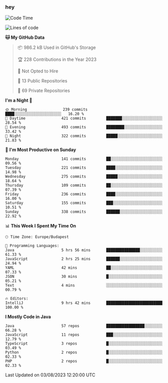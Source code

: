 ### hey

<!--START_SECTION:waka-->
![Code Time](http://img.shields.io/badge/Code%20Time-947%20hrs%2043%20mins-blue)

![Lines of code](https://img.shields.io/badge/From%20Hello%20World%20I%27ve%20Written-1.0%20million%20lines%20of%20code-blue)

**🐱 My GitHub Data** 

> 📦 986.2 kB Used in GitHub's Storage 
 > 
> 🏆 228 Contributions in the Year 2023
 > 
> 🚫 Not Opted to Hire
 > 
> 📜 13 Public Repositories 
 > 
> 🔑 69 Private Repositories 
 > 
**I'm a Night 🦉** 

```text
🌞 Morning                239 commits         ████░░░░░░░░░░░░░░░░░░░░░   16.20 % 
🌆 Daytime                421 commits         ███████░░░░░░░░░░░░░░░░░░   28.54 % 
🌃 Evening                493 commits         ████████░░░░░░░░░░░░░░░░░   33.42 % 
🌙 Night                  322 commits         █████░░░░░░░░░░░░░░░░░░░░   21.83 % 
```
📅 **I'm Most Productive on Sunday** 

```text
Monday                   141 commits         ██░░░░░░░░░░░░░░░░░░░░░░░   09.56 % 
Tuesday                  221 commits         ████░░░░░░░░░░░░░░░░░░░░░   14.98 % 
Wednesday                275 commits         █████░░░░░░░░░░░░░░░░░░░░   18.64 % 
Thursday                 109 commits         ██░░░░░░░░░░░░░░░░░░░░░░░   07.39 % 
Friday                   236 commits         ████░░░░░░░░░░░░░░░░░░░░░   16.00 % 
Saturday                 155 commits         ███░░░░░░░░░░░░░░░░░░░░░░   10.51 % 
Sunday                   338 commits         ██████░░░░░░░░░░░░░░░░░░░   22.92 % 
```


📊 **This Week I Spent My Time On** 

```text
🕑︎ Time Zone: Europe/Budapest

💬 Programming Languages: 
Java                     5 hrs 56 mins       ███████████████░░░░░░░░░░   61.33 % 
JavaScript               2 hrs 25 mins       ██████░░░░░░░░░░░░░░░░░░░   24.94 % 
YAML                     42 mins             ██░░░░░░░░░░░░░░░░░░░░░░░   07.33 % 
JSON                     30 mins             █░░░░░░░░░░░░░░░░░░░░░░░░   05.21 % 
Text                     4 mins              ░░░░░░░░░░░░░░░░░░░░░░░░░   00.79 % 

🔥 Editors: 
IntelliJ                 9 hrs 42 mins       █████████████████████████   100.00 % 
```

**I Mostly Code in Java** 

```text
Java                     57 repos            █████████████████░░░░░░░░   66.28 % 
JavaScript               11 repos            ███░░░░░░░░░░░░░░░░░░░░░░   12.79 % 
TypeScript               3 repos             █░░░░░░░░░░░░░░░░░░░░░░░░   03.49 % 
Python                   2 repos             █░░░░░░░░░░░░░░░░░░░░░░░░   02.33 % 
PHP                      2 repos             █░░░░░░░░░░░░░░░░░░░░░░░░   02.33 % 
```




 Last Updated on 03/08/2023 12:20:00 UTC
<!--END_SECTION:waka-->
